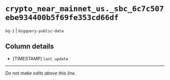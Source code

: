 # `crypto_near_mainnet_us._sbc_6c7c507ebe934400b5f69fe353cd66df`
`bq-1` | `bigquery-public-data`

## Column details
* [TIMESTAMP] `last_update`

-------------------------------------------------------------------------------
*Do not make edits above this line.*
